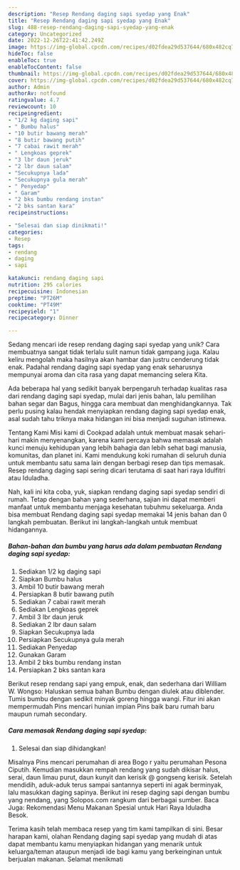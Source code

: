 ```yaml
---
description: "Resep Rendang daging sapi syedap yang Enak"
title: "Resep Rendang daging sapi syedap yang Enak"
slug: 488-resep-rendang-daging-sapi-syedap-yang-enak
category: Uncategorized
date: 2022-12-26T22:41:42.249Z
image: https://img-global.cpcdn.com/recipes/d02fdea29d537644/680x482cq70/rendang-daging-sapi-syedap-foto-resep-utama.jpg
hideToc: false
enableToc: true
enableTocContent: false
thumbnail: https://img-global.cpcdn.com/recipes/d02fdea29d537644/680x482cq70/rendang-daging-sapi-syedap-foto-resep-utama.jpg
cover: https://img-global.cpcdn.com/recipes/d02fdea29d537644/680x482cq70/rendang-daging-sapi-syedap-foto-resep-utama.jpg
author: Admin
authorAv: notfound
ratingvalue: 4.7
reviewcount: 10
recipeingredient:
- "1/2 kg daging sapi"
- " Bumbu halus"
- "10 butir bawang merah"
- "8 butir bawang putih"
- "7 cabai rawit merah"
- " Lengkoas geprek"
- "3 lbr daun jeruk"
- "2 lbr daun salam"
- "Secukupnya lada"
- "Secukupnya gula merah"
- " Penyedap"
- " Garam"
- "2 bks bumbu rendang instan"
- "2 bks santan kara"
recipeinstructions:

- "Selesai dan siap dinikmati!"
categories:
- Resep
tags:
- rendang
- daging
- sapi

katakunci: rendang daging sapi 
nutrition: 295 calories
recipecuisine: Indonesian
preptime: "PT26M"
cooktime: "PT49M"
recipeyield: "1"
recipecategory: Dinner

---
```





Sedang mencari ide resep rendang daging sapi syedap yang unik? Cara membuatnya sangat tidak terlalu sulit namun tidak gampang juga. Kalau keliru mengolah maka hasilnya akan hambar dan justru cenderung tidak enak. Padahal rendang daging sapi syedap yang enak seharusnya mempunyai aroma dan cita rasa yang dapat memancing selera Kita.





Ada beberapa hal yang sedikit banyak berpengaruh terhadap kualitas rasa dari rendang daging sapi syedap, mulai dari jenis bahan, lalu pemilihan bahan segar dan Bagus, hingga cara membuat dan menghidangkannya. Tak perlu pusing kalau hendak menyiapkan rendang daging sapi syedap enak,      asal sudah tahu triknya maka hidangan ini bisa menjadi suguhan istimewa.














Tentang Kami Misi kami di Cookpad adalah untuk membuat masak sehari-hari makin menyenangkan, karena kami percaya bahwa memasak adalah kunci menuju kehidupan yang lebih bahagia dan lebih sehat bagi manusia, komunitas, dan planet ini. Kami mendukung koki rumahan di seluruh dunia untuk membantu satu sama lain dengan berbagi resep dan tips memasak. Resep rendang daging sapi sering dicari terutama di saat hari raya Idulfitri atau Iduladha.






Nah, kali ini kita coba, yuk, siapkan rendang daging sapi syedap sendiri di rumah. Tetap dengan bahan yang sederhana, sajian ini dapat memberi manfaat untuk membantu menjaga kesehatan tubuhmu sekeluarga. Anda bisa membuat Rendang daging sapi syedap memakai 14 jenis bahan dan 0 langkah pembuatan. Berikut ini langkah-langkah untuk membuat hidangannya.

<!--inarticleads1-->

##### Bahan-bahan dan bumbu yang harus ada dalam pembuatan Rendang daging sapi syedap:

1. Sediakan 1/2 kg daging sapi
1. Siapkan  Bumbu halus
1. Ambil 10 butir bawang merah
1. Persiapkan 8 butir bawang putih
1. Sediakan 7 cabai rawit merah
1. Sediakan  Lengkoas geprek
1. Ambil 3 lbr daun jeruk
1. Sediakan 2 lbr daun salam
1. Siapkan Secukupnya lada
1. Persiapkan Secukupnya gula merah
1. Sediakan  Penyedap
1. Gunakan  Garam
1. Ambil 2 bks bumbu rendang instan
1. Persiapkan 2 bks santan kara


Berikut resep rendang sapi yang empuk, enak, dan sederhana dari William W. Wongso: Haluskan semua bahan Bumbu dengan diulek atau diblender. Tumis bumbu dengan sedikit minyak goreng hingga wangi. Fitur ini akan mempermudah Pins mencari hunian impian Pins baik baru rumah baru maupun rumah secondary. 

<!--inarticleads2-->

##### Cara memasak Rendang daging sapi syedap:


1. Selesai dan siap dihidangkan!

Misalnya Pins mencari perumahan di area Bogo r yaitu perumahan Pesona Ciputih. Kemudian masukkan rempah rendang yang sudah dikisar halus, serai, daun limau purut, daun kunyit dan kerisik @ gongseng kerisik. Setelah mendidih, aduk-aduk terus sampai santannya seperti ini agak berminyak, lalu masukkan daging sapinya. Berikut ini resep daging sapi dengan bumbu yang nendang, yang Solopos.com rangkum dari berbagai sumber. Baca Juga: Rekomendasi Menu Makanan Spesial untuk Hari Raya Iduladha Besok. 

Terima kasih telah membaca resep yang tim kami tampilkan di sini. Besar harapan kami, olahan Rendang daging sapi syedap yang mudah di atas dapat membantu kamu menyiapkan hidangan yang menarik untuk keluarga/teman ataupun menjadi ide bagi kamu yang berkeinginan untuk berjualan makanan. Selamat menikmati
